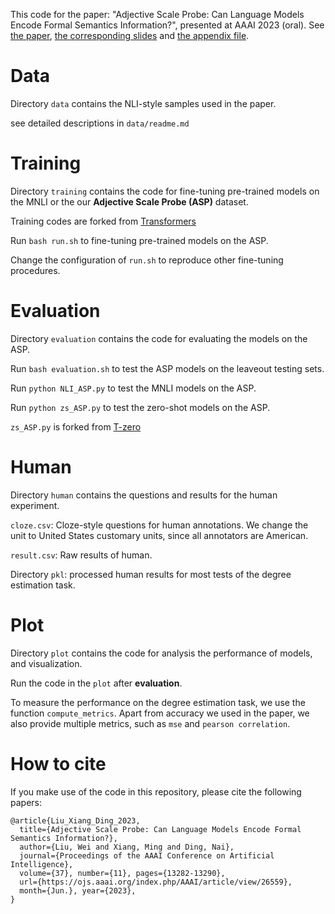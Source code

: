 This code for the paper: "Adjective Scale Probe: Can Language Models Encode Formal Semantics Information?", presented at AAAI 2023 (oral). See [the paper](https://ojs.aaai.org/index.php/AAAI/article/view/26559/26331), [the corresponding slides](https://y1ny.github.io/assets/AAAI2023_ASP_slides.pdf) and [the appendix file](https://y1ny.github.io/assets/AAAI2023_ASP_appendix.pdf).

# Data
Directory `data` contains the NLI-style samples used in the paper.

see detailed descriptions in `data/readme.md`

# Training
Directory `training` contains the code for fine-tuning pre-trained models on the MNLI or the our **Adjective Scale Probe (ASP)** dataset.

Training codes are forked from [Transformers](https://github.com/huggingface/transformers/tree/main/examples/pytorch/text-classification)

Run `bash run.sh`  to fine-tuning pre-trained models on the ASP.

Change the configuration of `run.sh` to reproduce other fine-tuning procedures.

# Evaluation

Directory `evaluation` contains the code for evaluating the models on the ASP.

Run `bash evaluation.sh` to test the ASP models on the leaveout testing sets.

Run `python NLI_ASP.py` to test the MNLI models on the ASP.

Run `python zs_ASP.py` to test the zero-shot models on the ASP.

`zs_ASP.py` is forked from [T-zero](https://github.com/bigscience-workshop/t-zero/tree/master/evaluation)



# Human
Directory `human` contains the questions and results for the human experiment.

`cloze.csv`: Cloze-style questions for human annotations. We change the unit to United States customary units, since all annotators are American.

`result.csv`: Raw results of human.

Directory `pkl`: processed human results for most tests of the degree estimation task.

# Plot

Directory `plot` contains the code for analysis the performance of models, and visualization.

Run the code in the `plot` after **evaluation**.

To measure the performance on the degree estimation task, we use the function `compute_metrics`. Apart from accuracy we used in the paper, we also provide multiple metrics, such as `mse` and `pearson correlation`. 

# How to cite
If you make use of the code in this repository, please cite the following papers:

```
@article{Liu_Xiang_Ding_2023,
  title={Adjective Scale Probe: Can Language Models Encode Formal Semantics Information?},
  author={Liu, Wei and Xiang, Ming and Ding, Nai},
  journal={Proceedings of the AAAI Conference on Artificial Intelligence},
  volume={37}, number={11}, pages={13282-13290},
  url={https://ojs.aaai.org/index.php/AAAI/article/view/26559},
  month={Jun.}, year={2023}, 
}
```
